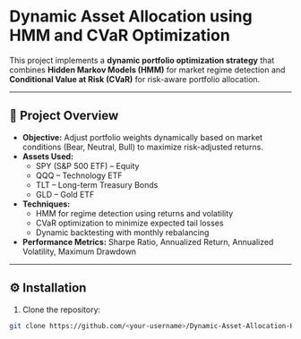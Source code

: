 # Dynamic Asset Allocation using HMM and CVaR Optimization

This project implements a **dynamic portfolio optimization strategy** that combines **Hidden Markov Models (HMM)** for market regime detection and **Conditional Value at Risk (CVaR)** for risk-aware portfolio allocation.

---

## 📌 Project Overview

- **Objective:** Adjust portfolio weights dynamically based on market conditions (Bear, Neutral, Bull) to maximize risk-adjusted returns.
- **Assets Used:** 
  - SPY (S&P 500 ETF) – Equity
  - QQQ – Technology ETF
  - TLT – Long-term Treasury Bonds
  - GLD – Gold ETF
- **Techniques:** 
  - HMM for regime detection using returns and volatility
  - CVaR optimization to minimize expected tail losses
  - Dynamic backtesting with monthly rebalancing
- **Performance Metrics:** Sharpe Ratio, Annualized Return, Annualized Volatility, Maximum Drawdown

---

## ⚙️ Installation

1. Clone the repository:
```bash
git clone https://github.com/<your-username>/Dynamic-Asset-Allocation-HMM-CVaR.git
